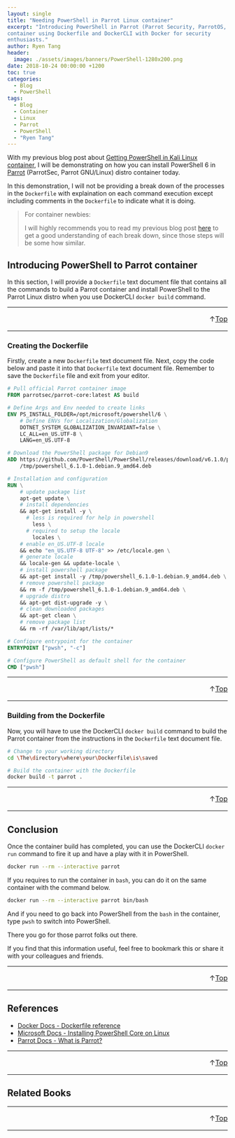 ```yaml
---
layout: single
title: "Needing PowerShell in Parrot Linux container"
excerpt: "Introducing PowerShell in Parrot (Parrot Security, ParrotOS, Parrot GNU/Linux) 
container using Dockerfile and DockerCLI with Docker for security
enthusiasts."
author: Ryen Tang
header:
  image: ./assets/images/banners/PowerShell-1280x200.png
date: 2018-10-24 00:00:00 +1200
toc: true
categories: 
  - Blog
  - PowerShell
tags:
  - Blog
  - Container
  - Linux
  - Parrot
  - PowerShell
  - "Ryen Tang"
---
```


With my previous blog post about
[Getting PowerShell in Kali Linux container](https://kiazhi.github.io/blog/powershell/Getting-PowerShell-in-Kali-Linux-container/),
I will be demonstrating on how you can install PowerShell 6 in
[Parrot](https://parrotsec.org/) (ParrotSec, Parrot GNU/Linux) distro container
today.

In this demonstration, I will not be providing a break down of the processes in
the `Dockerfile` with explaination on each command execution except including
comments in the `Dockerfile` to indicate what it is doing.

> For container newbies:
>
> I will highly recommends you to read my previous blog post
> [here](https://kiazhi.github.io/blog/powershell/Getting-PowerShell-in-Kali-Linux-container/)
> to get a good understanding of each break down, since those steps will be some
> how similar.

## Introducing PowerShell to Parrot container

In this section, I will provide a `Dockerfile` text document file that contains
all the commands to build a Parrot container and install PowerShell to the
Parrot Linux distro when you use DockerCLI `docker build` command.

<hr style='margin-top: 0.5em; margin-bottom: 0em; border-top: 1px solid #eaeaea'>
<p style='font-size: 16px; vertical-align: top; text-align: right;'>↑<a href='#top'>Top</a></p>

<!-- kiazhi.github.io - In-Article - Text & Image Advertisement -->
<ins class="adsbygoogle"
     style="display:block; text-align:center;"
     data-ad-layout="in-article"
     data-ad-format="fluid"
     data-ad-client="ca-pub-8419393181202253"
     data-ad-slot="9347590764"></ins>
<script>
     (adsbygoogle = window.adsbygoogle || []).push({});
</script>

<hr style='margin-top: 0.5em; margin-bottom: 0em; border-top: 1px solid #eaeaea'>

### Creating the Dockerfile

Firstly, create a new `Dockerfile` text document file.
Next, copy the code below and paste it into that `Dockerfile` text document
file.
Remember to save the `Dockerfile` file and exit from your editor.

```dockerfile
# Pull official Parrot container image
FROM parrotsec/parrot-core:latest AS build

# Define Args and Env needed to create links
ENV PS_INSTALL_FOLDER=/opt/microsoft/powershell/6 \
    # Define ENVs for Localization/Globalization
    DOTNET_SYSTEM_GLOBALIZATION_INVARIANT=false \
    LC_ALL=en_US.UTF-8 \
    LANG=en_US.UTF-8

# Download the PowerShell package for Debian9
ADD https://github.com/PowerShell/PowerShell/releases/download/v6.1.0/powershell_6.1.0-1.debian.9_amd64.deb \
    /tmp/powershell_6.1.0-1.debian.9_amd64.deb

# Installation and configuration
RUN \
    # update package list
    apt-get update \
    # install dependencies
    && apt-get install -y \
      # less is required for help in powershell
        less \
      # required to setup the locale
        locales \
    # enable en_US.UTF-8 locale
    && echo "en_US.UTF-8 UTF-8" >> /etc/locale.gen \
    # generate locale
    && locale-gen && update-locale \
    # install powershell package
    && apt-get install -y /tmp/powershell_6.1.0-1.debian.9_amd64.deb \
    # remove powershell package
    && rm -f /tmp/powershell_6.1.0-1.debian.9_amd64.deb \
    # upgrade distro
    && apt-get dist-upgrade -y \
    # clean downloaded packages
    && apt-get clean \
    # remove package list
    && rm -rf /var/lib/apt/lists/*

# Configure entrypoint for the container
ENTRYPOINT ["pwsh", "-c"]

# Configure PowerShell as default shell for the container
CMD ["pwsh"]
```

<hr style='margin-top: 0.5em; margin-bottom: 0em; border-top: 1px solid #eaeaea'>
<p style='font-size: 16px; vertical-align: top; text-align: right;'>↑<a href='#top'>Top</a></p>

<!-- kiazhi.github.io - In-Article - Text & Image Advertisement -->
<ins class="adsbygoogle"
     style="display:block; text-align:center;"
     data-ad-layout="in-article"
     data-ad-format="fluid"
     data-ad-client="ca-pub-8419393181202253"
     data-ad-slot="9347590764"></ins>
<script>
     (adsbygoogle = window.adsbygoogle || []).push({});
</script>

<hr style='margin-top: 0.5em; margin-bottom: 0em; border-top: 1px solid #eaeaea'>

### Building from the Dockerfile

Now, you will have to use the DockerCLI `docker build` command to build the
Parrot container from the instructions in the `Dockerfile` text document file.

```sh
# Change to your working directory
cd \The\directory\where\your\Dockerfile\is\saved

# Build the container with the Dockerfile
docker build -t parrot .
```

<hr style='margin-top: 0.5em; margin-bottom: 0em; border-top: 1px solid #eaeaea'>
<p style='font-size: 16px; vertical-align: top; text-align: right;'>↑<a href='#top'>Top</a></p>

<!-- kiazhi.github.io - In-Article - Text & Image Advertisement -->
<ins class="adsbygoogle"
     style="display:block; text-align:center;"
     data-ad-layout="in-article"
     data-ad-format="fluid"
     data-ad-client="ca-pub-8419393181202253"
     data-ad-slot="9347590764"></ins>
<script>
     (adsbygoogle = window.adsbygoogle || []).push({});
</script>

<hr style='margin-top: 0.5em; margin-bottom: 0em; border-top: 1px solid #eaeaea'>

## Conclusion

Once the container build has completed, you can use the DockerCLI `docker run`
command to fire it up and have a play with it in PowerShell.

```sh
docker run --rm --interactive parrot
```

If you requires to run the container in `bash`, you can do it on the same
container with the command below.

```sh
docker run --rm --interactive parrot bin/bash
```

And if you need to go back into PowerShell from the `bash` in the container,
type `pwsh` to switch into PowerShell.

There you go for those parrot folks out there.

If you find that this information useful, feel free to bookmark this or share
it with your colleagues and friends.

<hr style='margin-top: 0.5em; margin-bottom: 0em; border-top: 1px solid #eaeaea'>
<p style='font-size: 16px; vertical-align: top; text-align: right;'>↑<a href='#top'>Top</a></p>

<!-- kiazhi.github.io - In-Article - Text & Image Advertisement -->
<ins class="adsbygoogle"
     style="display:block; text-align:center;"
     data-ad-layout="in-article"
     data-ad-format="fluid"
     data-ad-client="ca-pub-8419393181202253"
     data-ad-slot="9347590764"></ins>
<script>
     (adsbygoogle = window.adsbygoogle || []).push({});
</script>

<hr style='margin-top: 0.5em; margin-bottom: 0em; border-top: 1px solid #eaeaea'>

## References

- [Docker Docs - Dockerfile reference](https://docs.docker.com/engine/reference/builder/)
- [Microsoft Docs - Installing PowerShell Core on Linux](https://docs.microsoft.com/en-us/powershell/scripting/setup/installing-powershell-core-on-linux)
- [Parrot Docs - What is Parrot?](https://parrotsec.org/docs/01.Introduction/01.what-is-parrot/)

<hr style='margin-top: 0.5em; margin-bottom: 0em; border-top: 1px solid #eaeaea'>
<p style='font-size: 16px; vertical-align: top; text-align: right;'>↑<a href='#top'>Top</a></p>

<!-- kiazhi.github.io - In-Article - Text & Image Advertisement -->
<ins class="adsbygoogle"
     style="display:block; text-align:center;"
     data-ad-layout="in-article"
     data-ad-format="fluid"
     data-ad-client="ca-pub-8419393181202253"
     data-ad-slot="9347590764"></ins>
<script>
     (adsbygoogle = window.adsbygoogle || []).push({});
</script>

<hr style='margin-top: 0.5em; margin-bottom: 0em; border-top: 1px solid #eaeaea'>

## Related Books

<div id="amzn-assoc-ad-a810e3df-f462-4f55-be29-a78a4507d7bf"></div><script async src="//z-na.amazon-adsystem.com/widgets/onejs?MarketPlace=US&adInstanceId=a810e3df-f462-4f55-be29-a78a4507d7bf"></script>

<hr style='margin-top: 0.5em; margin-bottom: 0em; border-top: 1px solid #eaeaea'>
<p style='font-size: 16px; vertical-align: top; text-align: right;'>↑<a href='#top'>Top</a></p>

<!-- kiazhi.github.io - In-Article - Text & Image Advertisement -->
<ins class="adsbygoogle"
     style="display:block; text-align:center;"
     data-ad-layout="in-article"
     data-ad-format="fluid"
     data-ad-client="ca-pub-8419393181202253"
     data-ad-slot="9347590764"></ins>
<script>
     (adsbygoogle = window.adsbygoogle || []).push({});
</script>

<hr style='margin-top: 0.5em; margin-bottom: 0em; border-top: 1px solid #eaeaea'>
